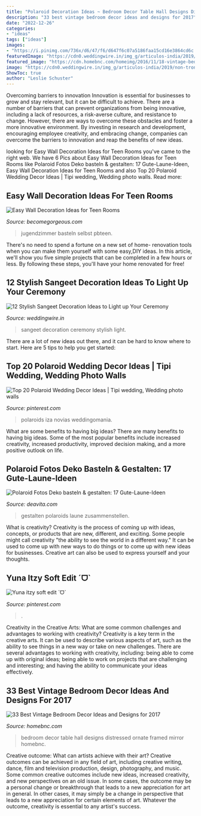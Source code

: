 ```yaml
---
title: "Polaroid Decoration Ideas ~ Bedroom Decor Table Hall Designs Distressed Ornate Framed Mirror Homebnc"
description: "33 best vintage bedroom decor ideas and designs for 2017"
date: "2022-12-26"
categories:
- "ideas"
tags: ["ideas"]
images:
- "https://i.pinimg.com/736x/d6/47/f6/d647f6c07a5186faa15cd16e3864cd6c.jpg"
featuredImage: "https://cdn0.weddingwire.in/img_g/articulos-india/2019/non-troncales/sangeet-decoration/thelightsmiths-sangeetathome-sangeetdecoration.jpg"
featured_image: "https://cdn.homebnc.com/homeimg/2016/11/18-vintage-bedroom-decor-ideas-homebnc.jpg"
image: "https://cdn0.weddingwire.in/img_g/articulos-india/2019/non-troncales/sangeet-decoration/thelightsmiths-sangeetathome-sangeetdecoration.jpg"
ShowToc: true
author: "Leslie Schuster"
---
```



Overcoming barriers to innovation
Innovation is essential for businesses to grow and stay relevant, but it can be difficult to achieve. There are a number of barriers that can prevent organizations from being innovative, including a lack of resources, a risk-averse culture, and resistance to change.
However, there are ways to overcome these obstacles and foster a more innovative environment. By investing in research and development, encouraging employee creativity, and embracing change, companies can overcome the barriers to innovation and reap the benefits of new ideas.

	

		
looking for Easy Wall Decoration Ideas for Teen Rooms you've came to the right web. We have 6 Pics about Easy Wall Decoration Ideas for Teen Rooms like Polaroid Fotos Deko basteln &amp; gestalten: 17 Gute-Laune-Ideen, Easy Wall Decoration Ideas for Teen Rooms and also Top 20 Polaroid Wedding Decor Ideas | Tipi wedding, Wedding photo walls. Read more:
		
    
## Easy Wall Decoration Ideas For Teen Rooms

<img loading=lazy src="https://static.becomegorgeous.com/img/arts/2011/Jul/13/4958/polaroid_decor.jpg" onerror="this.onerror=null;this.src='https://tse4.mm.bing.net/th?id=OIP.u9gxXGhxtIcAP_ft3ve5xAHaHa&amp;pid=15.1';" alt="Easy Wall Decoration Ideas for Teen Rooms">

_Source: becomegorgeous.com_

>jugendzimmer basteln selbst pbteen. 

	

There's no need to spend a fortune on a new set of home- renovation tools when you can make them yourself with some easy,DIY ideas. In this article, we'll show you five simple projects that can be completed in a few hours or less. By following these steps, you'll have your home renovated for free!

    
## 12 Stylish Sangeet Decoration Ideas To Light Up Your Ceremony

<img loading=lazy src="https://cdn0.weddingwire.in/img_g/articulos-india/2019/non-troncales/sangeet-decoration/thelightsmiths-sangeetathome-sangeetdecoration.jpg" onerror="this.onerror=null;this.src='https://tse1.mm.bing.net/th?id=OIP.ngQj3z5bxt5z5CFzk7J32QHaE8&amp;pid=15.1';" alt="12 Stylish Sangeet Decoration Ideas to Light up Your Ceremony">

_Source: weddingwire.in_

>sangeet decoration ceremony stylish light. 

	

There are a lot of new ideas out there, and it can be hard to know where to start. Here are 5 tips to help you get started: 

    
## Top 20 Polaroid Wedding Decor Ideas | Tipi Wedding, Wedding Photo Walls

<img loading=lazy src="https://i.pinimg.com/736x/d6/47/f6/d647f6c07a5186faa15cd16e3864cd6c.jpg" onerror="this.onerror=null;this.src='https://tse4.mm.bing.net/th?id=OIP.H3MzaRk_9rGTuwkzSFJ-ugHaLH&amp;pid=15.1';" alt="Top 20 Polaroid Wedding Decor Ideas | Tipi wedding, Wedding photo walls">

_Source: pinterest.com_

>polaroids iza novias weddingomania. 

	

What are some benefits to having big ideas?
There are many benefits to having big ideas. Some of the most popular benefits include increased creativity, increased productivity, improved decision making, and a more positive outlook on life.

    
## Polaroid Fotos Deko Basteln &amp; Gestalten: 17 Gute-Laune-Ideen

<img loading=lazy src="http://deavita.com/wp-content/uploads/2016/05/polaroid-fotos-deko-vintage-idee-waescheleine-spitze-verzierung-wand.jpg" onerror="this.onerror=null;this.src='https://tse2.mm.bing.net/th?id=OIP._LTbj6ehSMmArJXey0vLWAHaLH&amp;pid=15.1';" alt="Polaroid Fotos Deko basteln &amp; gestalten: 17 Gute-Laune-Ideen">

_Source: deavita.com_

>gestalten polaroids laune zusammenstellen. 

	

What is creativity?
Creativity is the process of coming up with ideas, concepts, or products that are new, different, and exciting. Some people might call creativity "the ability to see the world in a different way." It can be used to come up with new ways to do things or to come up with new ideas for businesses. Creative art can also be used to express yourself and your thoughts.

    
## Yuna Itzy Soft Edit ˊᗜˋ

<img loading=lazy src="https://i.pinimg.com/736x/a7/df/d5/a7dfd5f4afcc3005a1717c8874ad8792.jpg" onerror="this.onerror=null;this.src='https://tse4.mm.bing.net/th?id=OIP.oQdJfKcaWcFgIx1AskXpXwHaLH&amp;pid=15.1';" alt="Yuna itzy soft edit ˊᗜˋ">

_Source: pinterest.com_

>. 

	

Creativity in the Creative Arts: What are some common challenges and advantages to working with creativity?
Creativity is a key term in the creative arts. It can be used to describe various aspects of art, such as the ability to see things in a new way or take on new challenges. There are several advantages to working with creativity, including: being able to come up with original ideas; being able to work on projects that are challenging and interesting; and having the ability to communicate your ideas effectively.

    
## 33 Best Vintage Bedroom Decor Ideas And Designs For 2017

<img loading=lazy src="https://cdn.homebnc.com/homeimg/2016/11/18-vintage-bedroom-decor-ideas-homebnc.jpg" onerror="this.onerror=null;this.src='https://tse3.mm.bing.net/th?id=OIP.L0Q3bm1l_FT6txj2FqgjSAHaLI&amp;pid=15.1';" alt="33 Best Vintage Bedroom Decor Ideas and Designs for 2017">

_Source: homebnc.com_

>bedroom decor table hall designs distressed ornate framed mirror homebnc. 

	

Creative outcome: What can artists achieve with their art?
Creative outcomes can be achieved in any field of art, including creative writing, dance, film and television production, design, photography, and music. Some common creative outcomes include new ideas, increased creativity, and new perspectives on an old issue. In some cases, the outcome may be a personal change or breakthrough that leads to a new appreciation for art in general. In other cases, it may simply be a change in perspective that leads to a new appreciation for certain elements of art. Whatever the outcome, creativity is essential to any artist's success.

